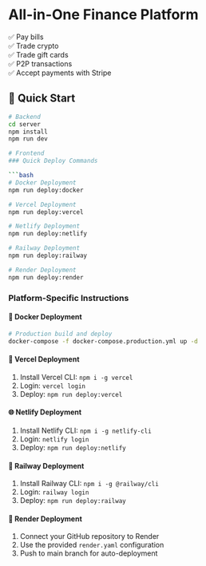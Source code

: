 # All-in-One Finance Platform

✅ Pay bills  
✅ Trade crypto  
✅ Trade gift cards  
✅ P2P transactions  
✅ Accept payments with Stripe

## 📌 Quick Start

```bash
# Backend
cd server
npm install
npm run dev

# Frontend
### Quick Deploy Commands

```bash
# Docker Deployment
npm run deploy:docker

# Vercel Deployment  
npm run deploy:vercel

# Netlify Deployment
npm run deploy:netlify

# Railway Deployment
npm run deploy:railway

# Render Deployment
npm run deploy:render
```

### Platform-Specific Instructions

#### 🐳 Docker Deployment
```bash
# Production build and deploy
docker-compose -f docker-compose.production.yml up -d
```

#### 🔺 Vercel Deployment
1. Install Vercel CLI: `npm i -g vercel`
2. Login: `vercel login`
3. Deploy: `npm run deploy:vercel`

#### 🌐 Netlify Deployment
1. Install Netlify CLI: `npm i -g netlify-cli`
2. Login: `netlify login`
3. Deploy: `npm run deploy:netlify`

#### 🚂 Railway Deployment
1. Install Railway CLI: `npm i -g @railway/cli`
2. Login: `railway login`
3. Deploy: `npm run deploy:railway`

#### 🎨 Render Deployment
1. Connect your GitHub repository to Render
2. Use the provided `render.yaml` configuration
3. Push to main branch for auto-deployment
